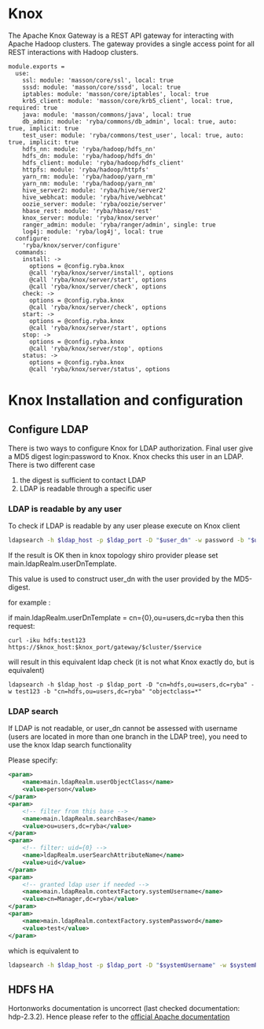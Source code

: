 
# Knox

The Apache Knox Gateway is a REST API gateway for interacting with Apache Hadoop
clusters. The gateway provides a single access point for all REST interactions
with Hadoop clusters.

    module.exports =
      use:
        ssl: module: 'masson/core/ssl', local: true
        sssd: module: 'masson/core/sssd', local: true
        iptables: module: 'masson/core/iptables', local: true
        krb5_client: module: 'masson/core/krb5_client', local: true, required: true
        java: module: 'masson/commons/java', local: true
        db_admin: module: 'ryba/commons/db_admin', local: true, auto: true, implicit: true
        test_user: module: 'ryba/commons/test_user', local: true, auto: true, implicit: true
        hdfs_nn: module: 'ryba/hadoop/hdfs_nn'
        hdfs_dn: module: 'ryba/hadoop/hdfs_dn'
        hdfs_client: module: 'ryba/hadoop/hdfs_client'
        httpfs: module: 'ryba/hadoop/httpfs'
        yarn_rm: module: 'ryba/hadoop/yarn_rm'
        yarn_nm: module: 'ryba/hadoop/yarn_nm'
        hive_server2: module: 'ryba/hive/server2'
        hive_webhcat: module: 'ryba/hive/webhcat'
        oozie_server: module: 'ryba/oozie/server'
        hbase_rest: module: 'ryba/hbase/rest'
        knox_server: module: 'ryba/knox/server'
        ranger_admin: module: 'ryba/ranger/admin', single: true
        log4j: module: 'ryba/log4j', local: true
      configure:
        'ryba/knox/server/configure'
      commands:
        install: ->
          options = @config.ryba.knox
          @call 'ryba/knox/server/install', options
          @call 'ryba/knox/server/start', options
          @call 'ryba/knox/server/check', options
        check: ->
          options = @config.ryba.knox
          @call 'ryba/knox/server/check', options
        start: ->
          options = @config.ryba.knox
          @call 'ryba/knox/server/start', options
        stop: ->
          options = @config.ryba.knox
          @call 'ryba/knox/server/stop', options
        status: ->
          options = @config.ryba.knox
          @call 'ryba/knox/server/status', options

# Knox Installation and configuration

## Configure LDAP

There is two ways to configure Knox for LDAP authorization.
Final user give a MD5 digest login:password to Knox. Knox checks this user in 
an LDAP.
There is two different case
1. the digest is sufficient to contact LDAP
2. LDAP is readable through a specific user

### LDAP is readable by any user

To check if LDAP is readable by any user please execute on Knox client
```bash
ldapsearch -h $ldap_host -p $ldap_port -D "$user_dn" -w password -b "$user_dn" "objectclass=*"
```

If the result is OK then in knox topology shiro provider please set
main.ldapRealm.userDnTemplate.

This value is used to construct user_dn with the user provided by the MD5-digest.

for example :

if main.ldapRealm.userDnTemplate = cn={0},ou=users,dc=ryba then this request:

```
curl -iku hdfs:test123 https://$knox_host:$knox_port/gateway/$cluster/$service
```
will result in this equivalent ldap check (it is not what Knox exactly do, but is equivalent)

```
ldapsearch -h $ldap_host -p $ldap_port -D "cn=hdfs,ou=users,dc=ryba" -w test123 -b "cn=hdfs,ou=users,dc=ryba" "objectclass=*"
```

### LDAP search

If LDAP is not readable, or user_dn cannot be assessed with username 
(users are located in more than one branch in the LDAP tree),
you need to use the knox ldap search functionality

Please specify:
```xml
<param>
    <name>main.ldapRealm.userObjectClass</name>
    <value>person</value>
</param>
<param>
    <!-- filter from this base -->
    <name>main.ldapRealm.searchBase</name>
    <value>ou=users,dc=ryba</value>
</param>
<param>
    <!-- filter: uid={0} -->
    <name>ldapRealm.userSearchAttributeName</name>
    <value>uid</value>
</param>
<param>
    <!-- granted ldap user if needed -->
    <name>main.ldapRealm.contextFactory.systemUsername</name>
    <value>cn=Manager,dc=ryba</value>
</param>
<param>
    <name>main.ldapRealm.contextFactory.systemPassword</name>
    <value>test</value>
</param>
```

which is equivalent to 
```bash
ldapsearch -h $ldap_host -p $ldap_port -D "$systemUsername" -w $systemPassword -b "$searchBase" -Z "$attr={0}" "objectclass=$userObjectClass"
```

## HDFS HA

Hortonworks documentation is uncorrect (last checked documentation: hdp-2.3.2).
Hence please refer to the [official Apache documentation][doc]

[doc]: http://knox.apache.org/books/knox-0-6-0/user-guide.html
